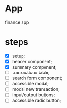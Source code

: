 # App

finance app 

# steps 
- [x] setup;
- [x] header component;
- [x] summary component;
- [ ] transactions table;
- [ ] search form component;
- [ ] accessible modal;
- [ ] modal new transaction;
- [ ] input/output buttons;
- [ ] accessible radio button;